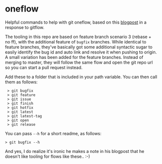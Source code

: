 # oneflow
Helpful commands to help with git oneflow, based on this [blogpost](http://endoflineblog.com/oneflow-a-git-branching-model-and-workflow) in a response to gitflow.

The tooling in this repo are based on feature branch scenario 3 (rebase + no ff), with the additional feature of `bugfix` branches. While identical to feature branches, they've basically got some additional syntactic sugar to easily identify the bug id and auto link and resolve it when pushing to origin. A small variation has been added for the feature branches. Instead of merging to master, they will follow the same flow and open the git repo url so you can start a pull request instead.

Add these to a folder that is included in your path variable. You can then call them as follows:

```
 > git bugfix 
 > git feature
 > git issue
 > git finish
 > git hotfix
 > git latest
 > git latest-tag
 > git open
 > git release
```
You can pass `--h` for a short readme, as follows:

```
> git bugfix --h
```

And yes, I do realize it's ironic he makes a note in his blogpost that he doesn't like tooling for flows like these.. :-)
